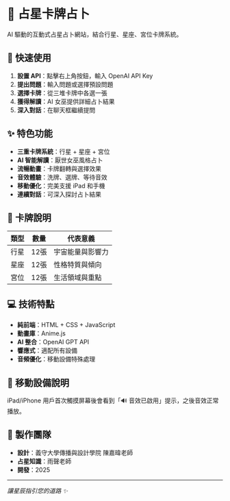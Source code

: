 # 🔮 占星卡牌占卜

AI 驅動的互動式占星占卜網站，結合行星、星座、宮位卡牌系統。

## 🚀 快速使用

1. **設置 API**：點擊右上角按鈕，輸入 OpenAI API Key
2. **提出問題**：輸入問題或選擇預設問題
3. **選擇卡牌**：從三堆卡牌中各選一張
4. **獲得解讀**：AI 女巫提供詳細占卜結果
5. **深入對話**：在聊天框繼續提問

## ✨ 特色功能

- **三重卡牌系統**：行星 + 星座 + 宮位
- **AI 智能解讀**：厭世女巫風格占卜
- **流暢動畫**：卡牌翻轉與選擇效果
- **音效體驗**：洗牌、選牌、等待音效
- **移動優化**：完美支援 iPad 和手機
- **連續對話**：可深入探討占卜結果

## 🎴 卡牌說明

| 類型 | 數量 | 代表意義 |
|------|------|----------|
| 行星 | 12張 | 宇宙能量與影響力 |
| 星座 | 12張 | 性格特質與傾向 |
| 宮位 | 12張 | 生活領域與重點 |

## 💻 技術特點

- **純前端**：HTML + CSS + JavaScript
- **動畫庫**：Anime.js
- **AI 整合**：OpenAI GPT API
- **響應式**：適配所有設備
- **音頻優化**：移動設備特殊處理

## 📱 移動設備說明

iPad/iPhone 用戶首次觸摸屏幕後會看到「🔊 音效已啟用」提示，之後音效正常播放。

## 👥 製作團隊

- **設計**：義守大學傳播與設計學院 陳嘉暐老師  
- **占星知識**：雨聲老師  
- **開發**：2025

---

*讓星辰指引您的道路 ✨*